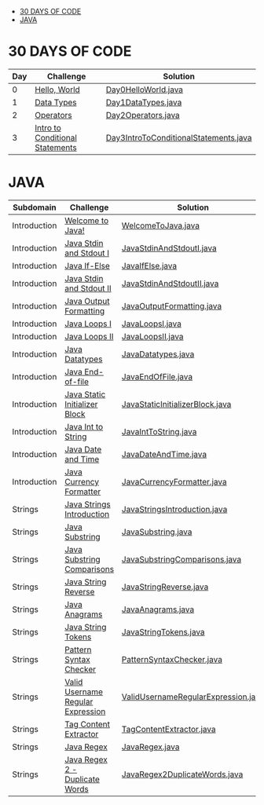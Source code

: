 * [30 DAYS OF CODE](#30-days-of-code)
* [JAVA](#java)


# 30 DAYS OF CODE
| Day | Challenge | Solution |
| --- | --- | --- |
| 0 | [Hello, World](https://www.hackerrank.com/challenges/30-hello-world/problem) | [Day0HelloWorld.java](https://github.com/zurbaevi/HackerRank-solutions/blob/main/src/main/java/com/hackerrank/thirtydaysofcode/Day0HelloWorld.java) |
| 1 | [Data Types](https://www.hackerrank.com/challenges/30-data-types/problem) | [Day1DataTypes.java](https://github.com/zurbaevi/HackerRank-solutions/blob/main/src/main/java/com/hackerrank/thirtydaysofcode/Day1DataTypes.java) |
| 2 | [Operators](https://www.hackerrank.com/challenges/30-operators/problem) | [Day2Operators.java](https://github.com/zurbaevi/HackerRank-solutions/blob/main/src/main/java/com/hackerrank/thirtydaysofcode/Day2Operators.java) |
| 3 | [Intro to Conditional Statements](https://www.hackerrank.com/challenges/30-conditional-statements/problem) | [Day3IntroToConditionalStatements.java](https://github.com/zurbaevi/HackerRank-solutions/blob/main/src/main/java/com/hackerrank/thirtydaysofcode/Day3IntroToConditionalStatements.java) |


# JAVA
| Subdomain | Challenge | Solution |
| --- | --- | --- |
| Introduction |[Welcome to Java!](https://www.hackerrank.com/challenges/welcome-to-java/problem) | [WelcomeToJava.java](https://github.com/zurbaevi/HackerRank-solutions/blob/main/src/main/java/com/hackerrank/java/introduction/WelcomeToJava.java) |
| Introduction |[Java Stdin and Stdout I](https://www.hackerrank.com/challenges/java-stdin-and-stdout-1/problem) | [JavaStdinAndStdoutI.java](https://github.com/zurbaevi/HackerRank-solutions/blob/main/src/main/java/com/hackerrank/java/introduction/JavaStdinAndStdoutI.java) |
| Introduction |[Java If-Else](https://www.hackerrank.com/challenges/java-if-else/problem) | [JavaIfElse.java](https://github.com/zurbaevi/HackerRank-solutions/blob/main/src/main/java/com/hackerrank/java/introduction/JavaIfElse.java) |
| Introduction |[Java Stdin and Stdout II](https://www.hackerrank.com/challenges/java-stdin-stdout/problem) | [JavaStdinAndStdoutII.java](https://github.com/zurbaevi/HackerRank-solutions/blob/main/src/main/java/com/hackerrank/java/introduction/JavaStdinAndStdoutII.java) |
| Introduction |[Java Output Formatting](https://www.hackerrank.com/challenges/java-output-formatting/problem) | [JavaOutputFormatting.java](https://github.com/zurbaevi/HackerRank-solutions/blob/main/src/main/java/com/hackerrank/java/introduction/JavaOutputFormatting.java) |
| Introduction |[Java Loops I](https://www.hackerrank.com/challenges/java-loops-i/problem) | [JavaLoopsI.java](https://github.com/zurbaevi/HackerRank-solutions/blob/main/src/main/java/com/hackerrank/java/introduction/JavaLoopsI.java) |
| Introduction |[Java Loops II](https://www.hackerrank.com/challenges/java-loops/problem) | [JavaLoopsII.java](https://github.com/zurbaevi/HackerRank-solutions/blob/main/src/main/java/com/hackerrank/java/introduction/JavaLoopsII.java) |
| Introduction |[Java Datatypes](https://www.hackerrank.com/challenges/java-datatypes/problem) | [JavaDatatypes.java](https://github.com/zurbaevi/HackerRank-solutions/blob/main/src/main/java/com/hackerrank/java/introduction/JavaDatatypes.java) |
| Introduction |[Java End-of-file](https://www.hackerrank.com/challenges/java-end-of-file/problem) | [JavaEndOfFile.java](https://github.com/zurbaevi/HackerRank-solutions/blob/main/src/main/java/com/hackerrank/java/introduction/JavaEndOfFile.java) |
| Introduction |[Java Static Initializer Block](https://www.hackerrank.com/challenges/java-static-initializer-block/problem) | [JavaStaticInitializerBlock.java](https://github.com/zurbaevi/HackerRank-solutions/blob/main/src/main/java/com/hackerrank/java/introduction/JavaStaticInitializerBlock.java) |
| Introduction |[Java Int to String](https://www.hackerrank.com/challenges/java-int-to-string/problem) | [JavaIntToString.java](https://github.com/zurbaevi/HackerRank-solutions/blob/main/src/main/java/com/hackerrank/java/introduction/JavaIntToString.java) |
| Introduction |[Java Date and Time](https://www.hackerrank.com/challenges/java-date-and-time/problem) | [JavaDateAndTime.java](https://github.com/zurbaevi/HackerRank-solutions/blob/main/src/main/java/com/hackerrank/java/introduction/JavaDateAndTime.java) |
| Introduction |[Java Currency Formatter](https://www.hackerrank.com/challenges/java-currency-formatter/problem) | [JavaCurrencyFormatter.java](https://github.com/zurbaevi/HackerRank-solutions/blob/main/src/main/java/com/hackerrank/java/introduction/JavaCurrencyFormatter.java) |
| Strings |[Java Strings Introduction](https://www.hackerrank.com/challenges/java-strings-introduction/problem) | [JavaStringsIntroduction.java](https://github.com/zurbaevi/HackerRank-solutions/blob/main/src/main/java/com/hackerrank/java/strings/JavaStringsIntroduction.java) |
| Strings |[Java Substring](https://www.hackerrank.com/challenges/java-substring/problem) | [JavaSubstring.java](https://github.com/zurbaevi/HackerRank-solutions/blob/main/src/main/java/com/hackerrank/java/strings/JavaSubstring.java) |
| Strings |[Java Substring Comparisons](https://www.hackerrank.com/challenges/java-string-compare/problem) | [JavaSubstringComparisons.java](https://github.com/zurbaevi/HackerRank-solutions/blob/main/src/main/java/com/hackerrank/java/strings/JavaSubstringComparisons.java) |
| Strings |[Java String Reverse](https://www.hackerrank.com/challenges/java-string-reverse/problem) | [JavaStringReverse.java](https://github.com/zurbaevi/HackerRank-solutions/blob/main/src/main/java/com/hackerrank/java/strings/JavaStringReverse.java) |
| Strings |[Java Anagrams](https://www.hackerrank.com/challenges/java-anagrams/problem) | [JavaAnagrams.java](https://github.com/zurbaevi/HackerRank-solutions/blob/main/src/main/java/com/hackerrank/java/strings/JavaAnagrams.java) |
| Strings |[Java String Tokens](https://www.hackerrank.com/challenges/java-string-tokens/problem) | [JavaStringTokens.java](https://github.com/zurbaevi/HackerRank-solutions/blob/main/src/main/java/com/hackerrank/java/strings/JavaStringTokens.java) |
| Strings |[Pattern Syntax Checker](https://www.hackerrank.com/challenges/pattern-syntax-checker/problem) | [PatternSyntaxChecker.java](https://github.com/zurbaevi/HackerRank-solutions/blob/main/src/main/java/com/hackerrank/java/strings/PatternSyntaxChecker.java) |
| Strings |[Valid Username Regular Expression](https://www.hackerrank.com/challenges/valid-username-checker/problem) | [ValidUsernameRegularExpression.java](https://github.com/zurbaevi/HackerRank-solutions/blob/main/src/main/java/com/hackerrank/java/strings/ValidUsernameRegularExpression.java) |
| Strings |[Tag Content Extractor](https://www.hackerrank.com/challenges/tag-content-extractor/problem) | [TagContentExtractor.java](https://github.com/zurbaevi/HackerRank-solutions/blob/main/src/main/java/com/hackerrank/java/strings/TagContentExtractor.java) |
| Strings |[Java Regex](https://www.hackerrank.com/challenges/java-regex/problem) | [JavaRegex.java](https://github.com/zurbaevi/HackerRank-solutions/blob/main/src/main/java/com/hackerrank/java/strings/JavaRegex.java) |
| Strings |[Java Regex 2 - Duplicate Words](https://www.hackerrank.com/challenges/duplicate-word/problem) | [JavaRegex2DuplicateWords.java](https://github.com/zurbaevi/HackerRank-solutions/blob/main/src/main/java/com/hackerrank/java/strings/JavaRegex2DuplicateWords.java) |

